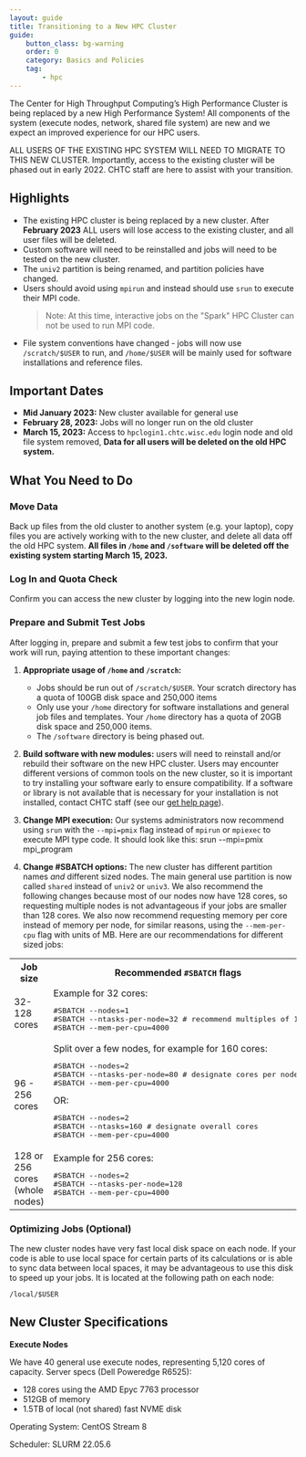```yaml
---
layout: guide
title: Transitioning to a New HPC Cluster
guide: 
    button_class: bg-warning
    order: 0
    category: Basics and Policies
    tag:
        - hpc
---
```


The Center for High Throughput Computing’s High Performance Cluster is being 
replaced by a new High Performance System! All components of the system (execute 
nodes, network, shared file system) are new and we expect an improved experience for our HPC users.

ALL USERS OF THE EXISTING HPC SYSTEM WILL NEED TO MIGRATE TO THIS NEW CLUSTER. 
Importantly, access to the existing cluster will be phased out in early 2022. 
CHTC staff are here to assist with your transition.

## Highlights

* The existing HPC cluster is being replaced by a new cluster. After **February 2023** 
ALL users will lose access to the existing cluster, and all user files will be 
deleted. 
* Custom software will need to be reinstalled and jobs will need to be tested on 
the new cluster. 
* The `univ2` partition is being renamed, and partition policies have changed. 
* Users should avoid using `mpirun` and instead should use `srun` to execute their 
MPI code.  
    > Note: At this time, interactive jobs on the "Spark" HPC Cluster can not be 
    > used to run MPI code.
* File system conventions have changed - jobs will now use `/scratch/$USER` to run, 
and `/home/$USER` will be mainly used for software installations and reference 
files. 

## Important Dates

* **Mid January 2023:** New cluster available for general use
* **February 28, 2023:** Jobs will no longer run on the old cluster
* **March 15, 2023:** Access to `hpclogin1.chtc.wisc.edu` login node and old file 
system removed, **Data for all users will be deleted on the old HPC system.**

## What You Need to Do

### Move Data

Back up files from the old cluster to another system (e.g. your laptop), copy 
files you are actively working with to the new cluster, and delete all data off 
the old HPC system. **All files in `/home` and `/software` will be deleted off the 
existing system starting March 15, 2023.**

### Log In and Quota Check

Confirm you can access the new cluster by logging into the new login node. 

### Prepare and Submit Test Jobs

After logging in, prepare and submit a few test jobs to confirm that your work 
will run, paying attention to these important changes: 

1. **Appropriate usage of `/home` and `/scratch`:** 
    - Jobs should be run out of `/scratch/$USER`. Your scratch directory has a quota of  100GB disk space and 250,000 items
    - Only use your `/home` directory for software installations and general job files and templates.
      Your `/home` directory has a quota of 20GB disk space and 250,000 items.
    - The `/software` directory is being phased out. 

1. **Build software with new modules:** users will need to reinstall and/or rebuild 
their software on the new HPC cluster. Users may encounter different versions of 
common tools on the new cluster, so it is important to try installing your 
software early to ensure compatibility. If a software or library is not available 
that is necessary for your installation is not installed, contact CHTC staff (see 
our [get help page](/uw-research-computing/get-help.html)).

1. **Change MPI execution:** Our systems administrators now recommend using `srun` 
with the `--mpi=pmix` flag instead of `mpirun` or `mpiexec` to execute MPI type code. It
should look like this:
		srun --mpi=pmix mpi_program

1. **Change #SBATCH options:** The new cluster has different partition names *and* 
different sized nodes. The main general use partition is now called `shared` 
instead of `univ2` or `univ3`. We also recommend the following changes because 
most of our nodes now have 128 cores, so requesting multiple nodes is not 
advantageous if your jobs are smaller than 128 cores. We also now recommend requesting 
memory per core instead of memory per node, for similar reasons, using the `--mem-per-cpu`
flag with units of MB. Here are our recommendations for different sized jobs: 

<table>
	<tr>
		<th>Job size</th>
		<th>Recommended <code>#SBATCH</code> flags</th>
	</tr>
	<tr>
		<td>32-128 cores</td>
		<td>Example for 32 cores: <pre>
#SBATCH --nodes=1
#SBATCH --ntasks-per-node=32 # recommend multiples of 16
#SBATCH --mem-per-cpu=4000</pre></td>
	</tr>
	<tr>
		<td>96 - 256 cores</td>
		<td>Split over a few nodes, for example for 160 cores: <pre>
#SBATCH --nodes=2
#SBATCH --ntasks-per-node=80 # designate cores per node
#SBATCH --mem-per-cpu=4000</pre> 
	OR:  <pre>
#SBATCH --nodes=2
#SBATCH --ntasks=160 # designate overall cores
#SBATCH --mem-per-cpu=4000</pre></td>
	</tr>
	<tr>
		<td>128 or 256 cores (whole nodes)</td>
		<td>Example for 256 cores: <pre>
#SBATCH --nodes=2
#SBATCH --ntasks-per-node=128
#SBATCH --mem-per-cpu=4000</pre></td>
	</tr>
</table>


### Optimizing Jobs (Optional)

The new cluster nodes have very fast local disk space on each node. If your code 
is able to use local space for certain parts of its calculations or is able to 
sync data between local spaces, it may be advantageous to use this disk to speed 
up your jobs. It is located at the following path on each node: 

```
/local/$USER
```

## New Cluster Specifications

**Execute Nodes** 

We have 40 general use execute nodes, representing 5,120 cores of capacity. 
Server specs (Dell Poweredge R6525): 
* 128 cores using the AMD Epyc 7763 processor
* 512GB of memory
* 1.5TB of local (not shared) fast NVME disk

Operating System: CentOS Stream 8

Scheduler: SLURM 22.05.6




